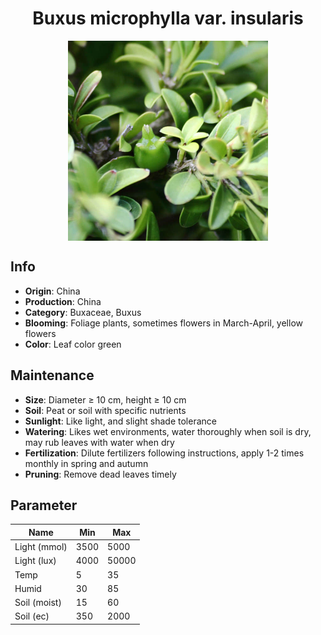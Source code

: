 <h1 align='center'>Buxus microphylla var. insularis</h1>
<p align="center">
    <img 
        align='center'
        width='320'
        src="../images/buxus microphylla var insularis.png" 
        alt='Buxus microphylla var. insularis' />
</p>

## Info

 - **Origin**: China
 - **Production**: China
 - **Category**: Buxaceae, Buxus
 - **Blooming**: Foliage plants, sometimes flowers in March-April, yellow flowers
 - **Color**: Leaf color green

## Maintenance

 - **Size**: Diameter ≥ 10 cm, height ≥ 10 cm
 - **Soil**: Peat or soil with specific nutrients
 - **Sunlight**: Like light, and slight shade tolerance
 - **Watering**: Likes wet environments, water thoroughly when soil is dry, may rub leaves with water when dry
 - **Fertilization**: Dilute fertilizers following instructions, apply 1-2 times monthly in spring and autumn
 - **Pruning**: Remove dead leaves timely

## Parameter

| Name         | Min  | Max   |
|--------------|------|-------|
| Light (mmol) | 3500 | 5000  |
| Light (lux)  | 4000 | 50000 |
| Temp         | 5    | 35    |
| Humid        | 30   | 85    |
| Soil (moist) | 15   | 60    |
| Soil (ec)    | 350  | 2000  |